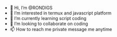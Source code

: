 - 👋 Hi, I’m @RONDIGS
- 👀 I’m interested in termux and javascript platform
- 🌱 I’m currently learning script coding
- 💞️ I’m looking to collaborate on coding
- 📫 How to reach me private message me anytime
